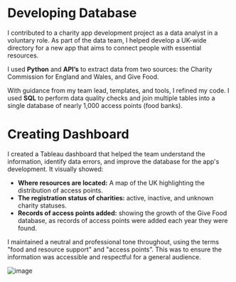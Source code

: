 # Developing Database
I contributed to a charity app development project as a data analyst in a voluntary role.
As part of the data team, I helped develop a UK-wide directory for a new app that aims to connect people with essential resources.

I used **Python** and **API’s** to extract data from two sources: the Charity Commission for England and Wales, and Give Food.

With guidance from my team lead, templates, and tools, I refined my code. I used **SQL** to perform data quality checks and join multiple tables into a single database of nearly 1,000 access points (food banks).

# Creating Dashboard 

I created a Tableau dashboard that helped the team understand the information, identify data errors, and improve the database for the app's development. It visually showed: 

* **Where resources are located:** A map of the UK highlighting the distribution of access points.
* **The registration status of charities:** active, inactive, and unknown charity statuses.
* **Records of access points added:** showing the growth of the Give Food database, as records of access points were added each year they were found.

I maintained a neutral and professional tone throughout, using the terms "food and resource support" and "access points”. This was to ensure the information was accessible and respectful for a general audience.

![image](https://github.com/user-attachments/assets/98a8bd44-ff54-4267-bac8-a8196cf19e1b)
